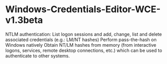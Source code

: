 # Windows-Credentials-Editor-WCE-v1.3beta
NTLM authentication:  List logon sessions and add, change, list and delete associated credentials (e.g.: LM/NT hashes) Perform pass-the-hash on Windows natively Obtain NT/LM hashes from memory (from interactive logons, services, remote desktop connections, etc.) which can be used to authenticate to other systems.
